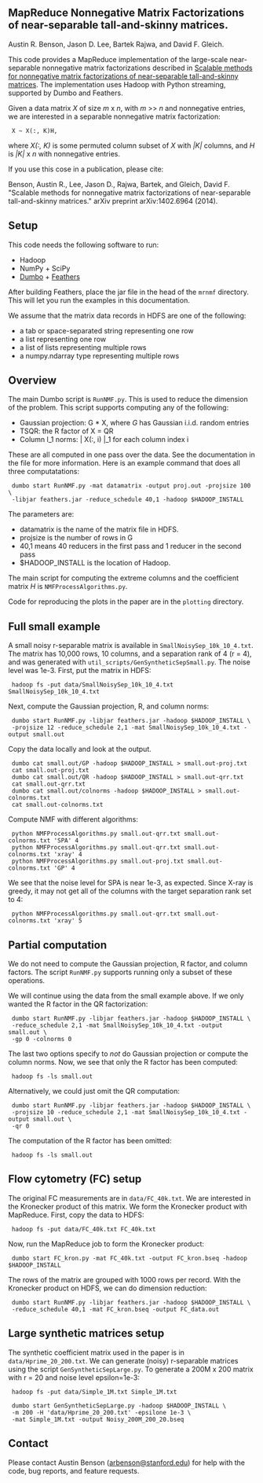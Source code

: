MapReduce Nonnegative Matrix Factorizations of near-separable tall-and-skinny matrices.
--------
Austin R. Benson, Jason D. Lee, Bartek Rajwa, and David F. Gleich.

This code provides a MapReduce implementation of the large-scale near-separable nonnegative matrix
factorizations described in
[Scalable methods for nonnegative matrix factorizations of near-separable tall-and-skinny matrices](http://arxiv.org/abs/1402.6964).
The implementation uses Hadoop with Python streaming, supported by Dumbo and Feathers.

Given a data matrix _X_ of size _m_ x _n_, with _m_ >> _n_ and nonnegative entries,
we are interested in a separable nonnegative matrix factorization:

     X ~ X(:, K)H,

where _X(:, K)_ is some permuted column subset of _X_ with _|K|_ columns,
and _H_ is _|K|_ x _n_ with nonnegative entries.

If you use this cose in a publication, please cite:

Benson, Austin R., Lee, Jason D., Rajwa, Bartek, and Gleich, David F.
"Scalable methods for nonnegative matrix factorizations of near-separable tall-and-skinny matrices."
arXiv preprint arXiv:1402.6964 (2014).


Setup
--------
This code needs the following software to run:
* Hadoop
* NumPy + SciPy
* [Dumbo](https://github.com/klbostee/dumbo/) + [Feathers](https://github.com/klbostee/feathers)

After building Feathers, place the jar file in the head of the `mrnmf` directory.
This will let you run the examples in this documentation.

We assume that the matrix data records in HDFS are one of the following:
* a tab or space-separated string representing one row
* a list representing one row
* a list of lists representing multiple rows
* a numpy.ndarray type representing multiple rows


Overview
--------
The main Dumbo script is `RunNMF.py`.
This is used to reduce the dimension of the problem.
This script supports computing any of the following:

* Gaussian projection: G * X, where _G_ has Gaussian i.i.d. random entries
* TSQR: the R factor of X = QR
* Column l_1 norms: | X(:, i) |_1 for each column index i

These are all computed in one pass over the data.
See the documentation in the file for more information.
Here is an example command that does all three computatations:

     dumbo start RunNMF.py -mat datamatrix -output proj.out -projsize 100 \
     -libjar feathers.jar -reduce_schedule 40,1 -hadoop $HADOOP_INSTALL

The parameters are:
* datamatrix is the name of the matrix file in HDFS.
* projsize is the number of rows in G
* 40,1 means 40 reducers in the first pass and 1 reducer in the second pass
* $HADOOP_INSTALL is the location of Hadoop.

The main script for computing the extreme columns and the
coefficient matrix _H_ is `NMFProcessAlgorithms.py`.

Code for reproducing the plots in the paper are in the `plotting` directory.


Full small example
--------
A small noisy r-separable matrix is available in `SmallNoisySep_10k_10_4.txt`.
The matrix has 10,000 rows, 10 columns, and a separation rank of 4 (r = 4),
and was generated with `util_scripts/GenSyntheticSepSmall.py`.  The noise
level was 1e-3.
First, put the matrix in HDFS:

     hadoop fs -put data/SmallNoisySep_10k_10_4.txt SmallNoisySep_10k_10_4.txt

Next, compute the Gaussian projection, R, and column norms:

     dumbo start RunNMF.py -libjar feathers.jar -hadoop $HADOOP_INSTALL \
     -projsize 12 -reduce_schedule 2,1 -mat SmallNoisySep_10k_10_4.txt -output small.out

Copy the data locally and look at the output.

     dumbo cat small.out/GP -hadoop $HADOOP_INSTALL > small.out-proj.txt
     cat small.out-proj.txt
     dumbo cat small.out/QR -hadoop $HADOOP_INSTALL > small.out-qrr.txt
     cat small.out-qrr.txt
     dumbo cat small.out/colnorms -hadoop $HADOOP_INSTALL > small.out-colnorms.txt
     cat small.out-colnorms.txt

Compute NMF with different algorithms:

     python NMFProcessAlgorithms.py small.out-qrr.txt small.out-colnorms.txt 'SPA' 4
     python NMFProcessAlgorithms.py small.out-qrr.txt small.out-colnorms.txt 'xray' 4
     python NMFProcessAlgorithms.py small.out-proj.txt small.out-colnorms.txt 'GP' 4

We see that the noise level for SPA is near 1e-3, as expected.
Since X-ray is greedy, it may not get all of the columns with the target
separation rank set to 4:

     python NMFProcessAlgorithms.py small.out-qrr.txt small.out-colnorms.txt 'xray' 5


Partial computation
--------
We do not need to compute the Gaussian projection, R factor, and column factors.
The script `RunNMF.py` supports running only a subset of these operations.

We will continue using the data from the small example above.
If we only wanted the R factor in the QR factorization:

     dumbo start RunNMF.py -libjar feathers.jar -hadoop $HADOOP_INSTALL \
     -reduce_schedule 2,1 -mat SmallNoisySep_10k_10_4.txt -output small.out \
     -gp 0 -colnorms 0

The last two options specify to _not_ do Gaussian projection or compute the
column norms.
Now, we see that only the R factor has been computed:

     hadoop fs -ls small.out

Alternatively, we could just omit the QR computation:

     dumbo start RunNMF.py -libjar feathers.jar -hadoop $HADOOP_INSTALL \
     -projsize 10 -reduce_schedule 2,1 -mat SmallNoisySep_10k_10_4.txt -output small.out \
     -qr 0

The computation of the R factor has been omitted:

     hadoop fs -ls small.out


Flow cytometry (FC) setup
--------

The original FC measurements are in `data/FC_40k.txt`.
We are interested in the Kronecker product of this matrix.
We form the Kronecker product with MapReduce.
First, copy the data to HDFS:

     hadoop fs -put data/FC_40k.txt FC_40k.txt

Now, run the MapReduce job to form the Kronecker product:

     dumbo start FC_kron.py -mat FC_40k.txt -output FC_kron.bseq -hadoop $HADOOP_INSTALL

The rows of the matrix are grouped with 1000 rows per record.
With the Kronecker product on HDFS, we can do dimension reduction:

     dumbo start RunNMF.py -libjar feathers.jar -hadoop $HADOOP_INSTALL \
     -reduce_schedule 40,1 -mat FC_kron.bseq -output FC_data.out

Large synthetic matrices setup
--------

The synthetic coefficient matrix used in the paper is in `data/Hprime_20_200.txt`.
We can generate (noisy) r-separable matrices using the script `GenSyntheticSepLarge.py`.
To generate a 200M x 200 matrix with r = 20 and noise level epsilon=1e-3:

     hadoop fs -put data/Simple_1M.txt Simple_1M.txt     

     dumbo start GenSyntheticSepLarge.py -hadoop $HADOOP_INSTALL \
     -m 200 -H 'data/Hprime_20_200.txt' -epsilone 1e-3 \
     -mat Simple_1M.txt -output Noisy_200M_200_20.bseq

Contact
--------
Please contact Austin Benson (arbenson@stanford.edu) for help with the code, bug reports, and feature requests.
